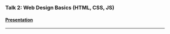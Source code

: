 ### Talk 2: Web Design Basics (HTML, CSS, JS)

#### [Presentation](https://github.com/ramaseshan/webdesing-basics)

----
